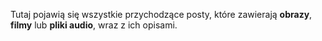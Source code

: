 Tutaj pojawią się wszystkie przychodzące posty, które zawierają **obrazy**, **filmy** lub **pliki audio**, wraz z ich opisami.
